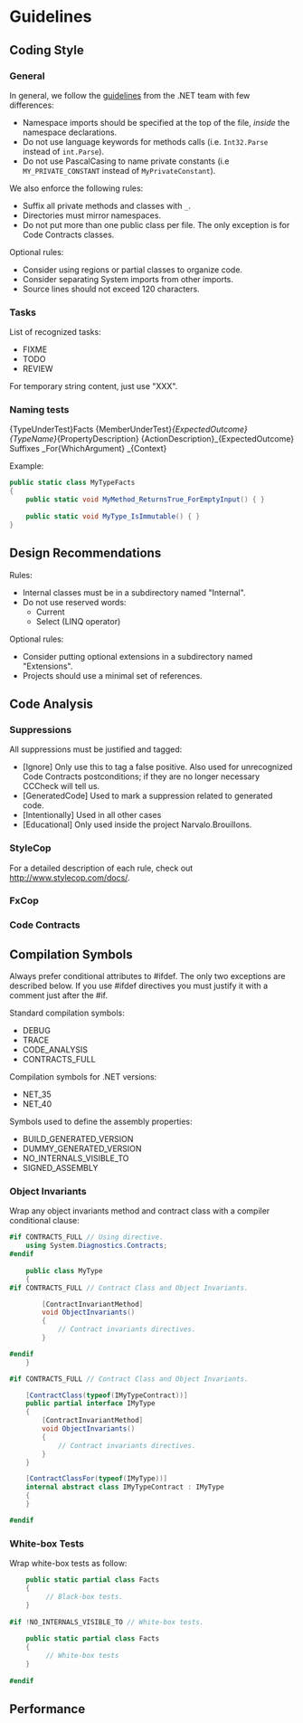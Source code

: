 Guidelines
==========

Coding Style
------------

### General

In general, we follow the [guidelines](https://github.com/dotnet/corefx/wiki/Coding-style) 
from the .NET team with few differences:
- Namespace imports should be specified at the top of the file, _inside_ the namespace declarations.
- Do not use language keywords for methods calls (i.e. `Int32.Parse` instead of `int.Parse`).
- Do not use PascalCasing to name private constants (i.e `MY_PRIVATE_CONSTANT` instead of `MyPrivateConstant`).

We also enforce the following rules:    
- Suffix all private methods and classes with `_`.
- Directories must mirror namespaces.
- Do not put more than one public class per file. The only exception is for Code Contracts classes.

Optional rules:
- Consider using regions or partial classes to organize code.
- Consider separating System imports from other imports.
- Source lines should not exceed 120 characters.
     
### Tasks

List of recognized tasks:
- FIXME
- TODO
- REVIEW

For temporary string content, just use "XXX".

### Naming tests

{TypeUnderTest}Facts
  {MemberUnderTest}_{ExpectedOutcome} 
  {TypeName}_{PropertyDescription}
  {ActionDescription}_{ExpectedOutcome}
Suffixes
  _For{WhichArgument}
  _{Context}

Example:
```csharp
public static class MyTypeFacts
{
    public static void MyMethod_ReturnsTrue_ForEmptyInput() { }
 
    public static void MyType_IsImmutable() { }
}
```

Design Recommendations
----------------------
            
Rules: 
- Internal classes must be in a subdirectory named "Internal".   
- Do not use reserved words:
  * Current
  * Select (LINQ operator)

Optional rules:
- Consider putting optional extensions in a subdirectory named "Extensions".
- Projects should use a minimal set of references.
          
Code Analysis
-------------

### Suppressions
      
All suppressions must be justified and tagged:
- [Ignore] Only use this to tag a false positive.
  Also used for unrecognized Code Contracts postconditions; if they are no longer
  necessary CCCheck will tell us.
- [GeneratedCode] Used to mark a suppression related to generated code.
- [Intentionally] Used in all other cases 
- [Educational] Only used inside the project Narvalo.Brouillons.

### StyleCop

For a detailed description of each rule, check out http://www.stylecop.com/docs/.

### FxCop

### Code Contracts

Compilation Symbols
-------------------

Always prefer conditional attributes to #ifdef. The only two exceptions are described below.
If you use #ifdef directives you must justify it with a comment just after the #if.

Standard compilation symbols:
- DEBUG
- TRACE
- CODE_ANALYSIS
- CONTRACTS_FULL

Compilation symbols for .NET versions:
- NET_35
- NET_40

Symbols used to define the assembly properties:
- BUILD_GENERATED_VERSION
- DUMMY_GENERATED_VERSION
- NO_INTERNALS_VISIBLE_TO
- SIGNED_ASSEMBLY
         
### Object Invariants

Wrap any object invariants method and contract class with a compiler conditional clause:
```csharp
#if CONTRACTS_FULL // Using directive.
    using System.Diagnostics.Contracts;
#endif
          
    public class MyType
    {
#if CONTRACTS_FULL // Contract Class and Object Invariants.

        [ContractInvariantMethod]
        void ObjectInvariants()
        {
            // Contract invariants directives.
        }

#endif     
    }

#if CONTRACTS_FULL // Contract Class and Object Invariants.

    [ContractClass(typeof(IMyTypeContract))]
    public partial interface IMyType
    {
        [ContractInvariantMethod]
        void ObjectInvariants()
        {
            // Contract invariants directives.
        }
    }

    [ContractClassFor(typeof(IMyType))]
    internal abstract class IMyTypeContract : IMyType
    {
    }

#endif
```

### White-box Tests

Wrap white-box tests as follow:
```csharp
    public static partial class Facts
    {
         // Black-box tests.
    }
    
#if !NO_INTERNALS_VISIBLE_TO // White-box tests.   
 
    public static partial class Facts
    {
         // White-box tests
    }
    
#endif
```

Performance
-----------
              